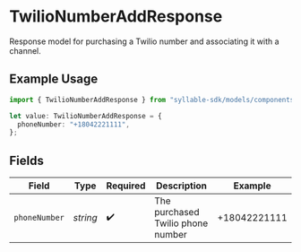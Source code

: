 # TwilioNumberAddResponse

Response model for purchasing a Twilio number and associating it with a channel.

## Example Usage

```typescript
import { TwilioNumberAddResponse } from "syllable-sdk/models/components";

let value: TwilioNumberAddResponse = {
  phoneNumber: "+18042221111",
};
```

## Fields

| Field                             | Type                              | Required                          | Description                       | Example                           |
| --------------------------------- | --------------------------------- | --------------------------------- | --------------------------------- | --------------------------------- |
| `phoneNumber`                     | *string*                          | :heavy_check_mark:                | The purchased Twilio phone number | +18042221111                      |